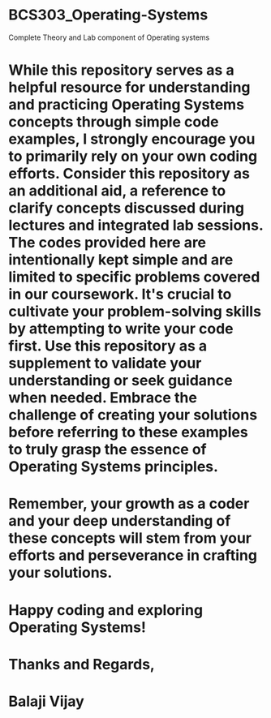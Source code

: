 # BCS303_Operating-Systems
Complete Theory and Lab component of Operating systems


# While this repository serves as a helpful resource for understanding and practicing Operating Systems concepts through simple code examples, I strongly encourage you to primarily rely on your own coding efforts. Consider this repository as an additional aid, a reference to clarify concepts discussed during lectures and integrated lab sessions. The codes provided here are intentionally kept simple and are limited to specific problems covered in our coursework. It's crucial to cultivate your problem-solving skills by attempting to write your code first. Use this repository as a supplement to validate your understanding or seek guidance when needed. Embrace the challenge of creating your solutions before referring to these examples to truly grasp the essence of Operating Systems principles.

# Remember, your growth as a coder and your deep understanding of these concepts will stem from your efforts and perseverance in crafting your solutions.

# Happy coding and exploring Operating Systems!

# Thanks and Regards,
# Balaji Vijay
